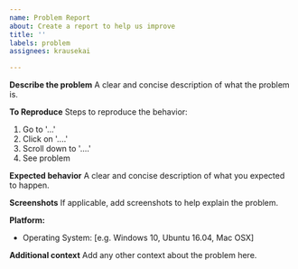 ```yaml
---
name: Problem Report
about: Create a report to help us improve
title: ''
labels: problem
assignees: krausekai

---
```


**Describe the problem**
A clear and concise description of what the problem is.

**To Reproduce**
Steps to reproduce the behavior:
1. Go to '...'
2. Click on '....'
3. Scroll down to '....'
4. See problem

**Expected behavior**
A clear and concise description of what you expected to happen.

**Screenshots**
If applicable, add screenshots to help explain the problem.

**Platform:**
 - Operating System: [e.g. Windows 10, Ubuntu 16.04, Mac OSX]

**Additional context**
Add any other context about the problem here.
